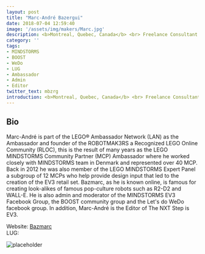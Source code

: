 ```yaml
---
layout: post
title: "Marc-André Bazergui"
date: 2018-07-04 12:59:40
image: '/assets/img/makers/Marc.jpg'
description: <b>Montreal, Quebec, Canada</b> <br> Freelance Consultant
category: ''
tags:
- MINDSTORMS
- BOOST
- WeDo
- LUG
- Ambassador
- Admin
- Editor
twitter_text: mbzrg
introduction: <b>Montreal, Quebec, Canada</b> <br> Freelance Consultant
---
```




## Bio


Marc-André is part of the LEGO® Ambassador Network (LAN) as the Ambassador and founder of the ROBOTMAK3RS a Recognized LEGO Online Community (RLOC), this is the result of many years as the LEGO MINDSTORMS Community Partner (MCP) Ambassador where he worked closely with MINDSTORMS team in Denmark and represented over 40 MCP.  Back in 2012 he was also member of the LEGO MINDSTORMS Expert Panel a subgroup of 12 MCPs who help provide design input that led to the creation of the EV3 retail set. Bazmarc, as he is known online, is famous for creating look-alikes of famous pop-culture robots such as R2-D2 and WALL-E. He is also admin and moderator of the MINDSTORMS EV3 Facebook Group, the BOOST community group and the Let's do WeDo facebook group. In addition, Marc-André is the Editor of The NXT Step is EV3.


Website: [Bazmarc](http://www.Bazmarc.ca)<br>
LUG:


![placeholder](https://lh3.googleusercontent.com/-CfC57wVBFaM/Wz2UOGcebuI/AAAAAAADyvs/sGkl0KhJYuEsKmvu6gWsjDqY6js02YecwCEwYBhgL/h240/Screen%2BShot%2B2018-07-04%2Bat%2B11.44.15%2BPM.png "ambassador@robotmak3rs.com")

